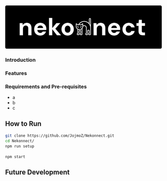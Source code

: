 ![Project Logo](https://github.com/JojmoZ/Nekonnect/blob/main/src/assets/nekonect.png)


### Introduction


### Features

### Requirements and Pre-requisites
- a
- b
- c


## How to Run
```sh
git clone https://github.com/JojmoZ/Nekonnect.git
cd Nekonnect/
npm run setup

npm start

```



## Future Development
